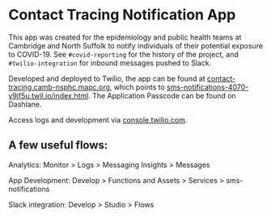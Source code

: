 # Contact Tracing Notification App

This app was created for the epidemiology and public health teams at Cambridge and North Suffolk to notify individuals of their potential exposure to COVID-19. See `#covid-reporting` for the history of the project, and `#twilio-integration` for inbound messages pushed to Slack.

Developed and deployed to Twilio, the app can be found at [contact-tracing.camb-nsphc.mapc.org](http://contact-tracing.camb-nsphc.mapc.org/), which points to [sms-notifications-4070-y9jf5u.twil.io/index.html](https://sms-notifications-4070-y9jf5u.twil.io/index.html). The Application Passcode can be found on Dashlane.  

Access logs and development via [console.twilio.com](console.twilio.com).

## A few useful flows:

Analytics: 
Monitor > Logs > Messaging
Insights > Messages 

App Development: 
Develop > Functions and Assets > Services > sms-notifications

Slack integration:
Develop > Studio > Flows 
